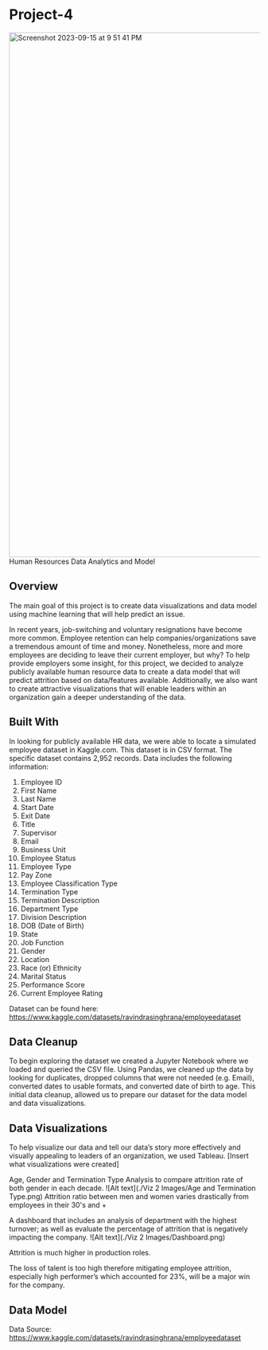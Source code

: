 # Project-4
<img width="1056" alt="Screenshot 2023-09-15 at 9 51 41 PM" src="https://github.com/maria-alsayed/Project-4/assets/130250635/70734055-8892-4fed-b353-d5030770c7bc">
Human Resources Data Analytics and Model


## Overview

The main goal of this project is to create data visualizations and data model using machine learning that will help predict an issue.

In recent years, job-switching and voluntary resignations have become more common. Employee retention can help companies/organizations save a tremendous amount of time and money. Nonetheless, more and more employees are deciding to leave their current employer, but why? To help provide employers some insight, for this project, we decided to analyze publicly available human resource data to create a data model that will predict attrition based on data/features available. Additionally, we also want to create attractive visualizations that will enable leaders within an organization gain a deeper understanding of the data.

## Built With

In looking for publicly available HR data, we were able to locate a simulated employee dataset in Kaggle.com. This dataset is in CSV format. The specific dataset contains 2,952 records. Data includes the following information:
1.	Employee ID 
2.	First Name 
3.	Last Name 
4.	Start Date
5.	Exit Date 
6.	Title
7.	Supervisor
8.	Email
9.	Business Unit
10.	Employee Status
11.	Employee Type
12.	Pay Zone
13.	Employee Classification Type
14.	Termination Type
15.	Termination Description
16.	Department Type
17.	Division Description
18.	DOB (Date of Birth) 
19.	State
20.	Job Function
21.	Gender
22.	Location
23.	Race (or) Ethnicity
24.	Marital Status
25.	Performance Score
26.	Current Employee Rating

Dataset can be found here: https://www.kaggle.com/datasets/ravindrasinghrana/employeedataset

## Data Cleanup

To begin exploring the dataset we created a Jupyter Notebook where we loaded and queried the CSV file. Using Pandas, we cleaned up the data by looking for duplicates, dropped columns that were not needed (e.g. Email), converted dates to usable formats, and converted date of birth to age. This initial data cleanup, allowed us to prepare our dataset for the data model and data visualizations.

## Data Visualizations

To help visualize our data and tell our data’s story more effectively and visually appealing to leaders of an organization, we used Tableau. [Insert what visualizations were created]

Age, Gender and Termination Type Analysis to compare attrition rate of both gender in each decade. 
![Alt text](./Viz 2 Images/Age and Termination Type.png)
Attrition ratio between men and women varies drastically from employees in their 30's and + 

A dashboard that includes an analysis of department with the highest turnover; as well as evaluate the percentage of attrition that is negatively impacting the company. 
![Alt text](./Viz 2 Images/Dashboard.png)

Attrition is much higher in production roles.  

The loss of talent is too high therefore mitigating employee attrition, especially high performer’s which accounted for 23%, will be a major win for the company. 


## Data Model


Data Source: https://www.kaggle.com/datasets/ravindrasinghrana/employeedataset
